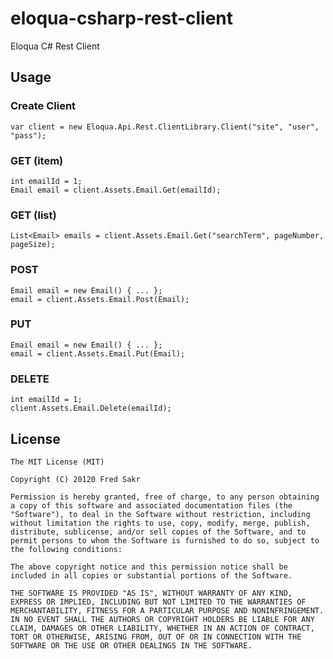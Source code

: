 eloqua-csharp-rest-client
=========================

Eloqua C# Rest Client

## Usage

### Create Client
	var client = new Eloqua.Api.Rest.ClientLibrary.Client("site", "user", "pass");

### GET (item)
	int emailId = 1;	
	Email email = client.Assets.Email.Get(emailId);

### GET (list)
	List<Email> emails = client.Assets.Email.Get("searchTerm", pageNumber, pageSize);

### POST
	Email email = new Email() { ... };
	email = client.Assets.Email.Post(Email);

### PUT
	Email email = new Email() { ... };	
	email = client.Assets.Email.Put(Email);

### DELETE
	int emailId = 1;	
	client.Assets.Email.Delete(emailId);

## License
	The MIT License (MIT)
	
	Copyright (C) 20120 Fred Sakr
	
	Permission is hereby granted, free of charge, to any person obtaining a copy of this software and associated documentation files (the "Software"), to deal in the Software without restriction, including without limitation the rights to use, copy, modify, merge, publish, distribute, sublicense, and/or sell copies of the Software, and to permit persons to whom the Software is furnished to do so, subject to the following conditions:
	
	The above copyright notice and this permission notice shall be included in all copies or substantial portions of the Software.
	
	THE SOFTWARE IS PROVIDED "AS IS", WITHOUT WARRANTY OF ANY KIND, EXPRESS OR IMPLIED, INCLUDING BUT NOT LIMITED TO THE WARRANTIES OF MERCHANTABILITY, FITNESS FOR A PARTICULAR PURPOSE AND NONINFRINGEMENT. IN NO EVENT SHALL THE AUTHORS OR COPYRIGHT HOLDERS BE LIABLE FOR ANY CLAIM, DAMAGES OR OTHER LIABILITY, WHETHER IN AN ACTION OF CONTRACT, TORT OR OTHERWISE, ARISING FROM, OUT OF OR IN CONNECTION WITH THE SOFTWARE OR THE USE OR OTHER DEALINGS IN THE SOFTWARE.